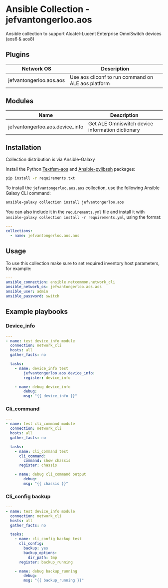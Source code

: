 # Ansible Collection - jefvantongerloo.aos

Ansible collection to support Alcatel-Lucent Enterprise OmniSwitch devices (aos6 &amp; aos8)

## Plugins

| Network OS                | Description                                                               |
|---------------------------|---------------------------------------------------------------------------|
|  jefvantongerloo.aos.aos  | Use aos cliconf to run command on ALE aos platform  |

## Modules

| Name                              | Description                                                               |
|-----------------------------------|---------------------------------------------------------------------------|
|  jefvantongerloo.aos.device_info  | Get ALE Omniswitch device information dictionary                          |

## Installation

Collection distribution is via Ansible-Galaxy

<!-- Install the Ansible [netcommon](https://galaxy.ansible.com/ansible/netcommon) collection:

```bash
ansible-galaxy collection install ansible.netcommon
``` -->

Install the Python [Textfsm-aos](https://github.com/jefvantongerloo/textfsm-aos) and [Ansible-pylibssh](https://github.com/ansible/pylibssh) packages:
```bash
pip install -r requirements.txt
```

To install the `jefvantongerloo.aos.aos` collection, use the following Ansible Galaxy CLI command:
```bash
ansible-galaxy collection install jefvantongerloo.aos
```

You can also include it in the `requirements.yml` file and install it with `ansible-galaxy collection install -r requirements.yml`, using the format:
```yaml
---
collections:
  - name: jefvantongerloo.aos.aos
```

## Usage
To use this collection make sure to set required inventory host parameters, for example:
```yaml
---
ansible_connection: ansible.netcommon.network_cli
ansible_network_os: jefvantongerloo.aos.aos
ansible_user: admin
ansible_password: switch
```

## Example playbooks

### Device_info

```yaml
---
- name: test device_info module
  connection: network_cli
  hosts: all
  gather_facts: no

  tasks:
    - name: device_info test
        jefvantongerloo.aos.device_info:
        register: device_info

    - name: debug device_info
        debug:
        msg: "{{ device_info }}"
```

### Cli_command

```yaml
---
- name: test cli_command module
  connection: network_cli
  hosts: all
  gather_facts: no

  tasks:
    - name: cli_command test
      cli_command:
        command: show chassis
      register: chassis

    - name: debug cli_command output
        debug:
        msg: "{{ chassis }}"
```

### Cli_config backup

```yaml
---
- name: test device_info module
  connection: network_cli
  hosts: all
  gather_facts: no

  tasks:
    - name: cli_config backup test
      cli_config:
        backup: yes
        backup_options:
          dir_path: tmp
      register: backup_running

    - name: debug backup_running
        debug:
        msg: "{{ backup_running }}"
```
